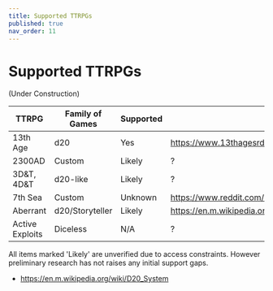 ```yaml
---
title: Supported TTRPGs
published: true
nav_order: 11
---
```

# Supported TTRPGs

(Under Construction)

| TTRPG | Family of Games | Supported | Reference |
| ----- | ---------- | --------- | ------- |
| 13th Age | d20 | Yes | https://www.13thagesrd.com/combat-rules/ |
| 2300AD | Custom | Likely | ? |
| 3D&T, 4D&T | d20-like | Likely | ? |
| 7th Sea | Custom | Unknown | https://www.reddit.com/r/rpg/comments/47j3u8/7th_sea_system/ |
| Aberrant | d20/Storyteller | Likely | https://en.m.wikipedia.org/wiki/Aberrant |
| Active Exploits | Diceless | N/A | ? |

All items marked 'Likely' are unverified due to access constraints. However preliminary research has not raises any initial support gaps.

* https://en.m.wikipedia.org/wiki/D20_System
